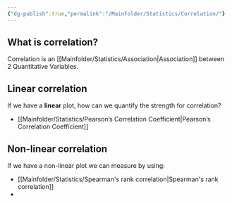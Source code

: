 ```yaml
---
{"dg-publish":true,"permalink":"/Mainfolder/Statistics/Correlation/"}
---
```


## What is correlation?
Correlation is an [[Mainfolder/Statistics/Association\|Association]] between 2 Quantitative Variables.

## Linear correlation
If we have a **linear** plot, how can we quantify the strength for correlation?
- [[Mainfolder/Statistics/Pearson’s Correlation Coefficient\|Pearson’s Correlation Coefficient]]

## Non-linear correlation
If we have a non-linear plot we can measure by using:
- [[Mainfolder/Statistics/Spearman's rank correlation\|Spearman's rank correlation]]
- 